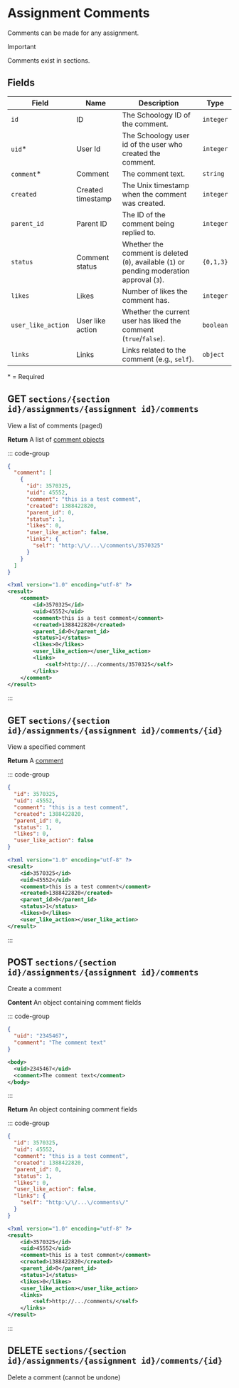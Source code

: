 # Assignment Comments

Comments can be made for any assignment.

> [!IMPORTANT]
> Comments exist in sections.

## Fields

| Field              | Name              | Description                                                                                 | Type      |
| ------------------ | ----------------- | ------------------------------------------------------------------------------------------- | --------- |
| `id`               | ID                | The Schoology ID of the comment.                                                            | `integer` |
| `uid`*             | User Id           | The Schoology user id of the user who created the comment.                                  | `integer` |
| `comment`*         | Comment           | The comment text.                                                                           | `string`  |
| `created`          | Created timestamp | The Unix timestamp when the comment was created.                                            | `integer` |
| `parent_id`        | Parent ID         | The ID of the comment being replied to.                                                     | `integer` |
| `status`           | Comment status    | Whether the comment is deleted (`0`), available (`1`) or pending moderation approval (`3`). | `{0,1,3}` |
| `likes`            | Likes             | Number of likes the comment has.                                                            | `integer` |
| `user_like_action` | User like action  | Whether the current user has liked the comment (`true`/`false`).                            | `boolean` |
| `links`            | Links             | Links related to the comment (e.g., `self`).                                                | `object`  |

\* = Required

## GET `sections/{section id}/assignments/{assignment id}/comments`

View a list of comments (paged)

**Return** A list of [comment objects](#fields)

::: code-group

```json [JSON]
{
  "comment": [
    {
      "id": 3570325,
      "uid": 45552,
      "comment": "this is a test comment",
      "created": 1388422820,
      "parent_id": 0,
      "status": 1,
      "likes": 0,
      "user_like_action": false,
      "links": {
        "self": "http:\/\/...\/comments\/3570325"
      }
    }
  ]
}
```

```xml [XML]
<?xml version="1.0" encoding="utf-8" ?>
<result>
    <comment>
        <id>3570325</id>
        <uid>45552</uid>
        <comment>this is a test comment</comment>
        <created>1388422820</created>
        <parent_id>0</parent_id>
        <status>1</status>
        <likes>0</likes>
        <user_like_action></user_like_action>
        <links>
            <self>http://.../comments/3570325</self>
        </links>
    </comment>
</result>
```

:::

## GET `sections/{section id}/assignments/{assignment id}/comments/{id}`

View a specified comment

**Return** A [comment](#fields)

::: code-group

```json [JSON]
{
  "id": 3570325,
  "uid": 45552,
  "comment": "this is a test comment",
  "created": 1388422820,
  "parent_id": 0,
  "status": 1,
  "likes": 0,
  "user_like_action": false
}
```

```xml [XML]
<?xml version="1.0" encoding="utf-8" ?>
<result>
    <id>3570325</id>
    <uid>45552</uid>
    <comment>this is a test comment</comment>
    <created>1388422820</created>
    <parent_id>0</parent_id>
    <status>1</status>
    <likes>0</likes>
    <user_like_action></user_like_action>
</result>
```

:::

## POST `sections/{section id}/assignments/{assignment id}/comments`

Create a comment

**Content** An object containing comment fields

::: code-group

```json [JSON]
{
  "uid": "2345467",
  "comment": "The comment text"
}
```

```xml [XML]
<body>
  <uid>2345467</uid>
  <comment>The comment text</comment>
</body>
```

:::

**Return** An object containing comment fields

::: code-group

```json [JSON]
{
  "id": 3570325,
  "uid": 45552,
  "comment": "this is a test comment",
  "created": 1388422820,
  "parent_id": 0,
  "status": 1,
  "likes": 0,
  "user_like_action": false,
  "links": {
    "self": "http:\/\/...\/comments\/"
  }
}
```

```xml [XML]
<?xml version="1.0" encoding="utf-8" ?>
<result>
    <id>3570325</id>
    <uid>45552</uid>
    <comment>this is a test comment</comment>
    <created>1388422820</created>
    <parent_id>0</parent_id>
    <status>1</status>
    <likes>0</likes>
    <user_like_action></user_like_action>
    <links>
        <self>http://.../comments/</self>
    </links>
</result>
```

:::

## DELETE `sections/{section id}/assignments/{assignment id}/comments/{id}`

Delete a comment (cannot be undone)
